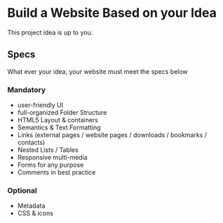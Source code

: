 # Build a Website Based on your Idea
This project idea is up to you.

## Specs
What ever your idea, your website must meet the specs below

### Mandatory
- user-friendly UI
- full-organized Folder Structure
- HTML5 Layout & containers
- Semantics & Text Formatting
- Links (external pages / website pages / downloads / bookmarks / contacts)
- Nested Lists / Tables
- Responsive multi-media
- Forms for any purpose
- Comments in best practice

### Optional
- Metadata
- CSS & icons
